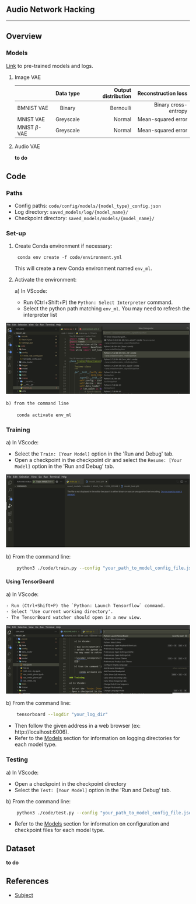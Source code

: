 
## Audio Network Hacking

---

## Overview

### Models

[Link](https://www.dropbox.com/sh/vmampx0zyz7hxw7/AABQ9FFVGdM2SEdg1PIVMBoRa?dl=0) to pre-trained models and logs.


1) Image VAE


    |                   | Data type | Output distribution | Reconstruction loss  |
    |-------------------|:---------:|--------------------:|---------------------:|
    | BMNIST VAE        | Binary    | Bernoulli           | Binary cross-entropy |
    | MNIST VAE         | Greyscale | Normal              | Mean-squared error   |
    | MNIST $\beta$-VAE | Greyscale | Normal              | Mean-squared error   |

2) Audio VAE 

    __to do__

## Code

### Paths

- Config paths: `code/config/models/{model_type}_config.json`
- Log directory: `saved_models/log/{model_name}/`
- Checkpoint directory: `saved_models/models/{model_name}/`
### Set-up

1) Create Conda environment if necessary:

        conda env create -f code/environment.yml

    This will create a new Conda environment named `env_ml`.

2) Activate the environment:

    a) In VScode:

    - Run (Ctrl+Shift+P) the `Python: Select Interpreter` command.
    - Select the python path matching `env_ml`.
    You may need to refresh the interpreter list 

![vscoder_interpreter](./doc/resources/images/vscode_interpreter.png)

    b) from the command line

        conda activate env_ml

### Training

a) In VScode:

- Select the `Train: [Your Model]` option in the 'Run and Debug' tab.
- Open a checkpoint in the checkpoint dir and select 
the `Resume: [Your Model]` option in the 'Run and Debug' tab.


![vscoder_interpreter](./doc/resources/images/vscode_training.png)

b) From the command line:

```bash
    python3 ./code/train.py --config "your_path_to_model_config_file.json" [--resume "your_path_to_model_checkpoint_file.pkl"])
```

#### Using TensorBoard

a) In VScode:

    - Run (Ctrl+Shift+P) the `Python: Launch Tensorflow` command.
    - Select 'Use current working directory'.
    - The TensorBoard watcher should open in a new view. 

![vscoder_interpreter](./doc/resources/images/vscode_tensorboard.png)


b) From the command line:

```bash
    tensorboard --logdir "your_log_dir"
```

- Then follow the given address in a web browser
(ex: http://localhost:6006).
- Refer to the [Models](###Models) section for information
on logging directories for each model type.

### Testing

a) In VScode:
- Open a checkpoint in the checkpoint directory
- Select the `Test: [Your Model]` option in the 'Run and Debug' tab.



b) From the command line:

```bash
    python3 ./code/test.py --config "your_path_to_model_config_file.json" --resume "your_path_to_model_checkpoint_file.pkl")
```

- Refer to the [Models](###Models) section for information
on configuration and checkpoint files for each model type.

## Dataset


__to do__


## References

- [Subject](./doc/atiam2021_Chemla.pdf)
